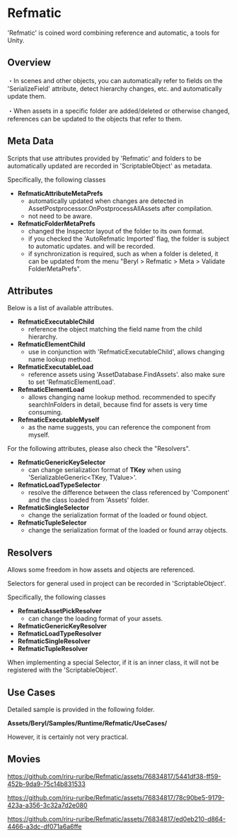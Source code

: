 # Refmatic
'Refmatic' is coined word combining reference and automatic, a tools for Unity.

## Overview
・In scenes and other objects, you can automatically refer to fields on the 'SerializeField' attribute, detect hierarchy changes, etc. and automatically update them.

・When assets in a specific folder are added/deleted or otherwise changed, references can be updated to the objects that refer to them.

## Meta Data
Scripts that use attributes provided by 'Refmatic' and folders to be automatically updated are recorded in 'ScriptableObject' as metadata.

Specifically, the following classes
- **RefmaticAttributeMetaPrefs**
  - automatically updated when changes are detected in AssetPostprocessor.OnPostprocessAllAssets after compilation.
  - not need to be aware.
- **RefmaticFolderMetaPrefs**
  - changed the Inspector layout of the folder to its own format.
  - if you checked the 'AutoRefmatic Imported' flag, the folder is subject to automatic updates. and will be recorded.
  - if synchronization is required, such as when a folder is deleted, it can be updated from the menu "Beryl > Refmatic > Meta > Validate FolderMetaPrefs".

## Attributes
Below is a list of available attributes.
- **RefmaticExecutableChild**
  - reference the object matching the field name from the child hierarchy.
- **RefmaticElementChild**
  - use in conjunction with 'RefmaticExecutableChild', allows changing name lookup method.
- **RefmaticExecutableLoad**
  - reference assets using 'AssetDatabase.FindAssets'. also make sure to set 'RefmaticElementLoad'.
- **RefmaticElementLoad**
  - allows changing name lookup method. recommended to specify searchInFolders in detail, because find for assets is very time consuming.
- **RefmaticExecutableMyself**
  - as the name suggests, you can reference the component from myself.

For the following attributes, please also check the "Resolvers".
- **RefmaticGenericKeySelector**
  - can change serialization format of **TKey** when using 'SerializableGeneric<TKey, TValue>'.
- **RefmaticLoadTypeSelector**
  - resolve the difference between the class referenced by 'Component' and the class loaded from 'Assets' folder.
- **RefmaticSingleSelector**
  - change the serialization format of the loaded or found object.
- **RefmaticTupleSelector**
  - change the serialization format of the loaded or found array objects.

## Resolvers
Allows some freedom in how assets and objects are referenced.

Selectors for general used in project can be recorded in 'ScriptableObject'.

Specifically, the following classes
- **RefmaticAssetPickResolver**
  - can change the loading format of your assets.
- **RefmaticGenericKeyResolver**
- **RefmaticLoadTypeResolver**
- **RefmaticSingleResolver**
- **RefmaticTupleResolver**

When implementing a special Selector, if it is an inner class, it will not be registered with the 'ScriptableObject'.

## Use Cases
Detailed sample is provided in the following folder.

**Assets/Beryl/Samples/Runtime/Refmatic/UseCases/**

However, it is certainly not very practical.

## Movies
https://github.com/riru-ruribe/Refmatic/assets/76834817/5441df38-ff59-452b-9da9-75c14b831533

https://github.com/riru-ruribe/Refmatic/assets/76834817/78c90be5-9179-423a-a356-3c32a7d2e080

https://github.com/riru-ruribe/Refmatic/assets/76834817/ed0eb210-d864-4466-a3dc-df071a6a6ffe
